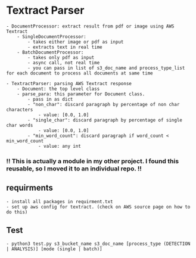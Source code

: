 # Textract Parser
    - DocumentProcessor: extract result from pdf or image using AWS Textract
        - SingleDocumentProcessor:
            - takes either image or pdf as input
            - extracts text in real time
        - BatchDocumentProcessor:
            - takes only pdf as input
            - async call, not real time
            - you can pass in list of s3_doc_name and process_type_list for each document to process all documents at same time
    
    - TextractParser: parsing AWS Textract response
        - Document: the top level class
        - parse_para: this parameter for Document class.
            - pass in as dict
            - "non_char": discard paragraph by percentage of non char characters
                - value: [0.0, 1.0]
            - "single_char": discard paragraph by percentage of single char words
                - value: [0.0, 1.0]
            - "min_word_count": discard paragraph if word_count < min_word_count
                - value: any int

### !! This is actually a module in my other project. I found this reusable, so I moved it to an individual repo. !! ###


## requirments
    - install all packages in requirment.txt
    - set up aws config for textract. (check on AWS source page on how to do this)

## Test
    - python3 test.py s3_bucket_name s3_doc_name [process_type (DETECTION | ANALYSIS)] [mode (single | batch)]
